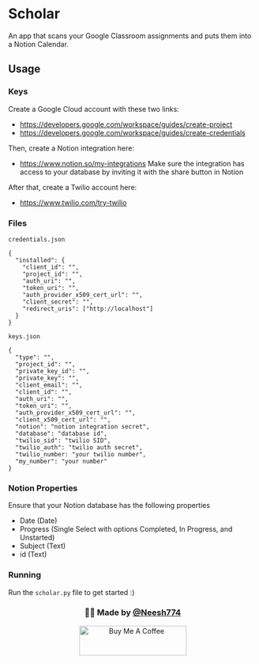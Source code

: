 # Scholar

An app that scans your Google Classroom assignments and puts them into a Notion Calendar.

## Usage

### Keys

Create a Google Cloud account with these two links:

- https://developers.google.com/workspace/guides/create-project
- https://developers.google.com/workspace/guides/create-credentials

Then, create a Notion integration here:

- https://www.notion.so/my-integrations
  Make sure the integration has access to your database by inviting it with the share button in Notion

After that, create a Twilio account here:

- https://www.twilio.com/try-twilio

### Files

`credentials.json`

```
{
  "installed": {
    "client_id": "",
    "project_id": "",
    "auth_uri": "",
    "token_uri": "",
    "auth_provider_x509_cert_url": "",
    "client_secret": "",
    "redirect_uris": ["http://localhost"]
  }
}
```

`keys.json`

```
{
  "type": "",
  "project_id": "",
  "private_key_id": "",
  "private_key": "",
  "client_email": "",
  "client_id": "",
  "auth_uri": "",
  "token_uri": "",
  "auth_provider_x509_cert_url": "",
  "client_x509_cert_url": "",
  "notion": "notion integration secret",
  "database": "database id",
  "twilio_sid": "twilio SID",
  "twilio_auth": "twilio auth secret",
  "twilio_number: "your twilio number",
  "my_number": "your number"
}
```

### Notion Properties

Ensure that your Notion database has the following properties

- Date (Date)
- Progress (Single Select with options Completed, In Progress, and Unstarted)
- Subject (Text)
- id (Text)

### Running

Run the `scholar.py` file to get started :)

<h3 align="center">🙋‍♂️ Made by <a href="https://twitter.com/Neesh774">@Neesh774</a></h3>
<p align="center">
  <a href="https://www.buymeacoffee.com/ilioslabs" target="_blank">
    <img src="https://cdn.buymeacoffee.com/buttons/v2/default-violet.png" alt="Buy Me A Coffee" style="height: 60px !important;width: 217px !important;" >
  </a>
</p>
